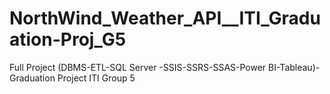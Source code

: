 # NorthWind_Weather_API__ITI_Graduation-Proj_G5
Full Project (DBMS-ETL-SQL Server -SSIS-SSRS-SSAS-Power BI-Tableau)- Graduation Project ITI Group 5
